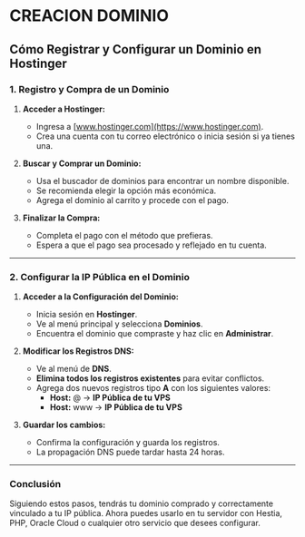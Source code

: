 # CREACION DOMINIO

## **Cómo Registrar y Configurar un Dominio en Hostinger**  

### **1. Registro y Compra de un Dominio**  
1. **Acceder a Hostinger:**  
   - Ingresa a [www.hostinger.com](https://www.hostinger.com).  
   - Crea una cuenta con tu correo electrónico o inicia sesión si ya tienes una.  

2. **Buscar y Comprar un Dominio:**  
   - Usa el buscador de dominios para encontrar un nombre disponible.  
   - Se recomienda elegir la opción más económica.  
   - Agrega el dominio al carrito y procede con el pago.  

3. **Finalizar la Compra:**  
   - Completa el pago con el método que prefieras.  
   - Espera a que el pago sea procesado y reflejado en tu cuenta.  

---

### **2. Configurar la IP Pública en el Dominio**  
1. **Acceder a la Configuración del Dominio:**  
   - Inicia sesión en **Hostinger**.  
   - Ve al menú principal y selecciona **Dominios**.  
   - Encuentra el dominio que compraste y haz clic en **Administrar**.  

2. **Modificar los Registros DNS:**  
   - Ve al menú de **DNS**.  
   - **Elimina todos los registros existentes** para evitar conflictos.  
   - Agrega dos nuevos registros tipo **A** con los siguientes valores:  
     - **Host:** @ → **IP Pública de tu VPS**  
     - **Host:** www → **IP Pública de tu VPS**  

3. **Guardar los cambios:**  
   - Confirma la configuración y guarda los registros.  
   - La propagación DNS puede tardar hasta 24 horas.  

---

### **Conclusión**  
Siguiendo estos pasos, tendrás tu dominio comprado y correctamente vinculado a tu IP pública. Ahora puedes usarlo en tu servidor con Hestia, PHP, Oracle Cloud o cualquier otro servicio que desees configurar. 

